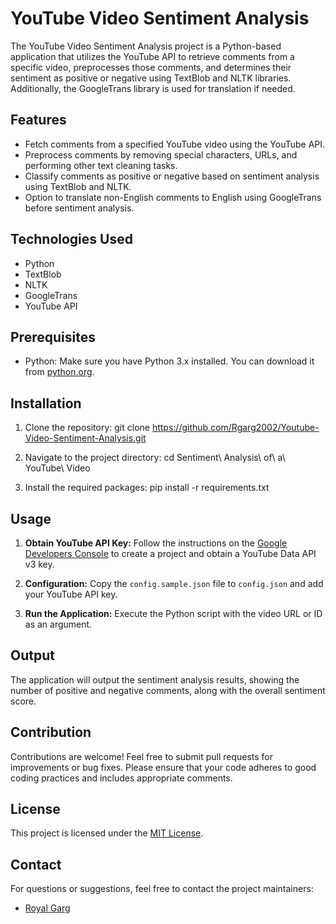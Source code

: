 # YouTube Video Sentiment Analysis
The YouTube Video Sentiment Analysis project is a Python-based application that utilizes the YouTube API to retrieve comments from a specific video, preprocesses those comments, and determines their sentiment as positive or negative using TextBlob and NLTK libraries. Additionally, the GoogleTrans library is used for translation if needed.

## Features
- Fetch comments from a specified YouTube video using the YouTube API.
- Preprocess comments by removing special characters, URLs, and performing other text cleaning tasks.
- Classify comments as positive or negative based on sentiment analysis using TextBlob and NLTK.
- Option to translate non-English comments to English using GoogleTrans before sentiment analysis.

## Technologies Used
- Python
- TextBlob
- NLTK
- GoogleTrans
- YouTube API

## Prerequisites
- Python: Make sure you have Python 3.x installed. You can download it from [python.org](https://www.python.org/).

## Installation
1. Clone the repository:
git clone https://github.com/Rgarg2002/Youtube-Video-Sentiment-Analysis.git

2. Navigate to the project directory:
cd Sentiment\ Analysis\ of\ a\ YouTube\ Video

3. Install the required packages:
pip install -r requirements.txt

## Usage
1. **Obtain YouTube API Key:** Follow the instructions on the [Google Developers Console](https://console.developers.google.com/) to create a project and obtain a YouTube Data API v3 key.

2. **Configuration:** Copy the `config.sample.json` file to `config.json` and add your YouTube API key.

3. **Run the Application:** Execute the Python script with the video URL or ID as an argument.

## Output
The application will output the sentiment analysis results, showing the number of positive and negative comments, along with the overall sentiment score.

## Contribution
Contributions are welcome! Feel free to submit pull requests for improvements or bug fixes. Please ensure that your code adheres to good coding practices and includes appropriate comments.

## License
This project is licensed under the [MIT License](LICENSE).

## Contact
For questions or suggestions, feel free to contact the project maintainers:
- [Royal Garg](https://github.com/Rgarg2002)
